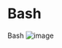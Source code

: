 # Bash
 Bash
![image](https://user-images.githubusercontent.com/73585468/168289630-41f08bff-f6be-415c-9882-00da42b5e388.png)
